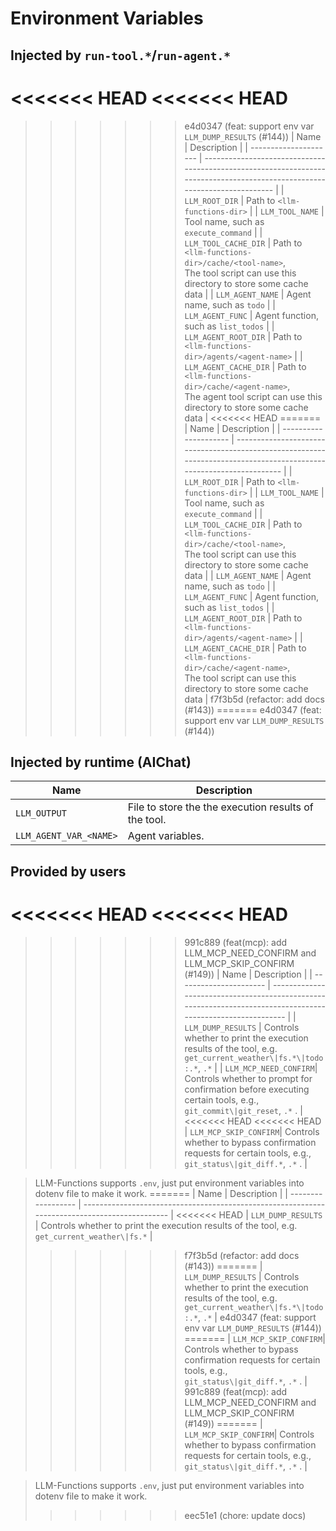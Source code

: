 # Environment Variables

## Injected by `run-tool.*`/`run-agent.*`

<<<<<<< HEAD
<<<<<<< HEAD
=======
>>>>>>> e4d0347 (feat: support env var `LLM_DUMP_RESULTS` (#144))
| Name                  | Description                                                                                                                |
| --------------------- | -------------------------------------------------------------------------------------------------------------------------- |
| `LLM_ROOT_DIR`        | Path to `<llm-functions-dir>`                                                                                              |
| `LLM_TOOL_NAME`       | Tool name, such as `execute_command`                                                                                       |
| `LLM_TOOL_CACHE_DIR`  | Path to `<llm-functions-dir>/cache/<tool-name>`,<br>The tool script can use this directory to store some cache data        |
| `LLM_AGENT_NAME`      | Agent name, such as `todo`                                                                                                 |
| `LLM_AGENT_FUNC`      | Agent function, such as `list_todos`                                                                                       |
| `LLM_AGENT_ROOT_DIR`  | Path to `<llm-functions-dir>/agents/<agent-name>`                                                                          |
| `LLM_AGENT_CACHE_DIR` | Path to `<llm-functions-dir>/cache/<agent-name>`,<br>The agent tool script can use this directory to store some cache data |
<<<<<<< HEAD
=======
| Name                  | Description                                                                                                          |
| --------------------- | -------------------------------------------------------------------------------------------------------------------- |
| `LLM_ROOT_DIR`        | Path to `<llm-functions-dir>`                                                                                        |
| `LLM_TOOL_NAME`       | Tool name, such as `execute_command`                                                                                 |
| `LLM_TOOL_CACHE_DIR`  | Path to `<llm-functions-dir>/cache/<tool-name>`,<br>The tool script can use this directory to store some cache data  |
| `LLM_AGENT_NAME`      | Agent name, such as `todo`                                                                                           |
| `LLM_AGENT_FUNC`      | Agent function, such as `list_todos`                                                                                 |
| `LLM_AGENT_ROOT_DIR`  | Path to `<llm-functions-dir>/agents/<agent-name>`                                                                    |
| `LLM_AGENT_CACHE_DIR` | Path to `<llm-functions-dir>/cache/<agent-name>`,<br>The tool script can use this directory to store some cache data |
>>>>>>> f7f3b5d (refactor: add docs (#143))
=======
>>>>>>> e4d0347 (feat: support env var `LLM_DUMP_RESULTS` (#144))

## Injected by runtime (AIChat)

| Name                   | Description                                          |
| ---------------------- | ---------------------------------------------------- |
| `LLM_OUTPUT`           | File to store the the execution results of the tool. |
| `LLM_AGENT_VAR_<NAME>` | Agent variables.                                     |

## Provided by users

<<<<<<< HEAD
<<<<<<< HEAD
=======
>>>>>>> 991c889 (feat(mcp): add LLM_MCP_NEED_CONFIRM and LLM_MCP_SKIP_CONFIRM (#149))
| Name                   | Description                                                                                                  |
| ---------------------- | ------------------------------------------------------------------------------------------------------------ |
| `LLM_DUMP_RESULTS`     | Controls whether to print the execution results of the tool, e.g. `get_current_weather\|fs.*\|todo:.*`, `.*` |
| `LLM_MCP_NEED_CONFIRM`| Controls whether to prompt for confirmation before executing certain tools, e.g., `git_commit\|git_reset`, `.*` . |
<<<<<<< HEAD
<<<<<<< HEAD
| `LLM_MCP_SKIP_CONFIRM`| Controls whether to bypass confirmation requests for certain tools, e.g., `git_status\|git_diff.*`, `.*` . |

> LLM-Functions supports `.env`, just put environment variables into dotenv file to make it work.
=======
| Name               | Description                                                                                   |
| ------------------ | --------------------------------------------------------------------------------------------- |
<<<<<<< HEAD
| `LLM_DUMP_RESULTS` | Controls whether to print the execution results of the tool, e.g. `get_current_weather\|fs.*` |
>>>>>>> f7f3b5d (refactor: add docs (#143))
=======
| `LLM_DUMP_RESULTS` | Controls whether to print the execution results of the tool, e.g. `get_current_weather\|fs.*\|todo:.*`, `.*` |
>>>>>>> e4d0347 (feat: support env var `LLM_DUMP_RESULTS` (#144))
=======
| `LLM_MCP_SKIP_CONFIRM`| Controls whether to bypass confirmation requests for certain tools, e.g., `git_status\|git_diff.*`, `.*` . |
>>>>>>> 991c889 (feat(mcp): add LLM_MCP_NEED_CONFIRM and LLM_MCP_SKIP_CONFIRM (#149))
=======
| `LLM_MCP_SKIP_CONFIRM`| Controls whether to bypass confirmation requests for certain tools, e.g., `git_status\|git_diff.*`, `.*` . |

> LLM-Functions supports `.env`, just put environment variables into dotenv file to make it work.
>>>>>>> eec51e1 (chore: update docs)

